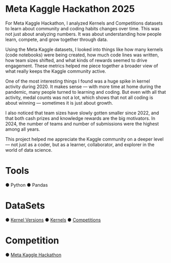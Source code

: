 # Meta Kaggle Hackathon 2025
For Meta Kaggle Hackathon, I analyzed Kernels and Competitions datasets to learn about community and coding habits changes over time. This was not just about analyzing numbers. It was about understanding how people learn, compete, and grow together through data.

Using the Meta Kaggle datasets, I looked into things like how many kernels (code notebooks) were being created, how much code lines was written, how team sizes shifted, and what kinds of rewards seemed to drive engagement. These metrics helped me piece together a broader view of what really keeps the Kaggle community active.

One of the most interesting things I found was a huge spike in kernel activity during 2020. It makes sense — with more time at home during the pandemic, many people turned to learning and coding. But even with all that activity, medal counts was not a lot, which shows that not all coding is about winning — sometimes it is just about growth.

I also noticed that team sizes have slowly gotten smaller since 2022, and that both cash prizes and knowledge rewards are the big motivators. In 2024, the number of teams and number of submissions were the highest among all years.

This project helped me appreciate the Kaggle community on a deeper level — not just as a coder, but as a learner, collaborator, and explorer in the world of data science.

# Tools
● Python 
● Pandas 

# DataSets
● [Kernel Versions](https://www.kaggle.com/datasets/kaggle/meta-kaggle?select=KernelVersions.csv)
● [Kernels](https://www.kaggle.com/datasets/kaggle/meta-kaggle?select=Kernels.csv)
● [Competitions](https://www.kaggle.com/datasets/kaggle/meta-kaggle?select=Competitions.csv)

# Competition
● [Meta Kaggle Hackathon](https://www.kaggle.com/competitions/meta-kaggle-hackathon/overview) 
